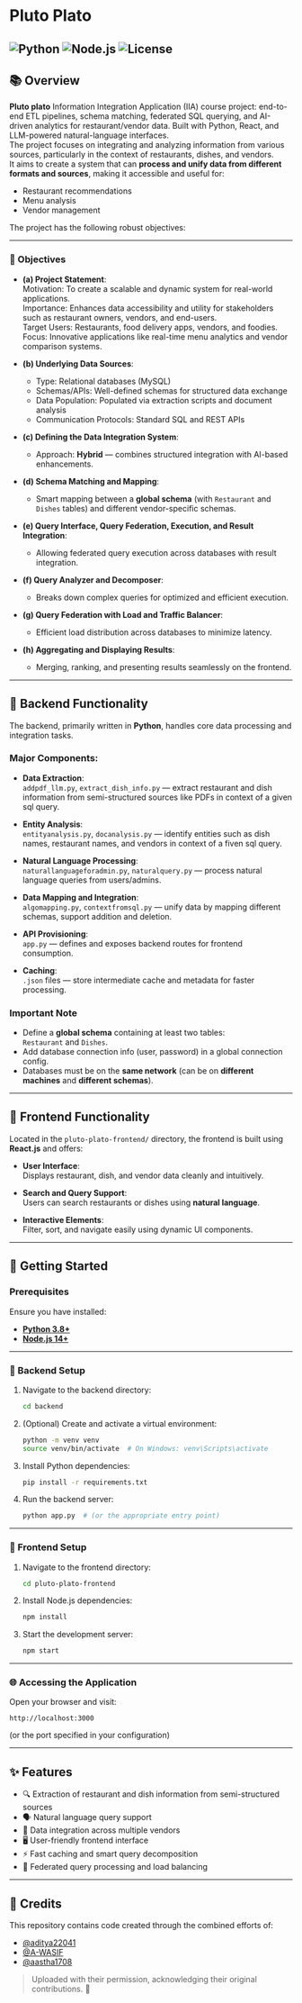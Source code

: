 # Pluto Plato 

![Python](https://img.shields.io/badge/Python-3.8%2B-blue?style=for-the-badge&logo=python)
![Node.js](https://img.shields.io/badge/Node.js-14%2B-green?style=for-the-badge&logo=node.js)
![License](https://img.shields.io/badge/License-MIT-yellow?style=for-the-badge)
---

## 📚 Overview

**Pluto plato** Information Integration Application (IIA) course project: end-to-end ETL pipelines, schema matching, federated SQL querying, and AI-driven analytics for restaurant/vendor data. Built with Python, React, and LLM-powered natural-language interfaces.  
The project focuses on integrating and analyzing information from various sources, particularly in the context of restaurants, dishes, and vendors.  
It aims to create a system that can **process and unify data from different formats and sources**, making it accessible and useful for:

- Restaurant recommendations
- Menu analysis
- Vendor management

The project has the following robust objectives:

---

### 🧠 Objectives

- **(a) Project Statement**:  
  Motivation: To create a scalable and dynamic system for real-world applications.  
  Importance: Enhances data accessibility and utility for stakeholders such as restaurant owners, vendors, and end-users.  
  Target Users: Restaurants, food delivery apps, vendors, and foodies.  
  Focus: Innovative applications like real-time menu analytics and vendor comparison systems.

- **(b) Underlying Data Sources**:  
  - Type: Relational databases (MySQL)  
  - Schemas/APIs: Well-defined schemas for structured data exchange  
  - Data Population: Populated via extraction scripts and document analysis  
  - Communication Protocols: Standard SQL and REST APIs

- **(c) Defining the Data Integration System**:  
  - Approach: **Hybrid** — combines structured integration with AI-based enhancements.

- **(d) Schema Matching and Mapping**:  
  - Smart mapping between a **global schema** (with `Restaurant` and `Dishes` tables) and different vendor-specific schemas.

- **(e) Query Interface, Query Federation, Execution, and Result Integration**:  
  - Allowing federated query execution across databases with result integration.

- **(f) Query Analyzer and Decomposer**:  
  - Breaks down complex queries for optimized and efficient execution.

- **(g) Query Federation with Load and Traffic Balancer**:  
  - Efficient load distribution across databases to minimize latency.

- **(h) Aggregating and Displaying Results**:  
  - Merging, ranking, and presenting results seamlessly on the frontend.

---

## 🧩 Backend Functionality

The backend, primarily written in **Python**, handles core data processing and integration tasks.

### Major Components:

- **Data Extraction**:  
  `addpdf_llm.py`, `extract_dish_info.py` — extract restaurant and dish information from semi-structured sources like PDFs in context of a given sql query.

- **Entity Analysis**:  
  `entityanalysis.py`, `docanalysis.py` — identify entities such as dish names, restaurant names, and vendors in context of a fiven sql query.

- **Natural Language Processing**:  
  `naturallanguageforadmin.py`, `naturalquery.py` — process natural language queries from users/admins.

- **Data Mapping and Integration**:  
  `algomapping.py`, `contextfromsql.py` — unify data by mapping different schemas, support addition and deletion.

- **API Provisioning**:  
  `app.py` — defines and exposes backend routes for frontend consumption.

- **Caching**:  
  `.json` files — store intermediate cache and metadata for faster processing.

### Important Note

- Define a **global schema** containing at least two tables:  
  `Restaurant` and `Dishes`.
- Add database connection info (user, password) in a global connection config.
- Databases must be on the **same network** (can be on **different machines** and **different schemas**).

---

## 🎨 Frontend Functionality

Located in the `pluto-plato-frontend/` directory, the frontend is built using **React.js** and offers:

- **User Interface**:  
  Displays restaurant, dish, and vendor data cleanly and intuitively.

- **Search and Query Support**:  
  Users can search restaurants or dishes using **natural language**.

- **Interactive Elements**:  
  Filter, sort, and navigate easily using dynamic UI components.

---

## 🚀 Getting Started

### Prerequisites

Ensure you have installed:

- **[Python 3.8+](https://www.python.org/downloads/)**
- **[Node.js 14+](https://nodejs.org/en/download/)**

---

### 🔧 Backend Setup

1. Navigate to the backend directory:
   ```bash
   cd backend
   ```

2. (Optional) Create and activate a virtual environment:
   ```bash
   python -m venv venv
   source venv/bin/activate  # On Windows: venv\Scripts\activate
   ```

3. Install Python dependencies:
   ```bash
   pip install -r requirements.txt
   ```

4. Run the backend server:
   ```bash
   python app.py  # (or the appropriate entry point)
   ```

---

### 🎯 Frontend Setup

1. Navigate to the frontend directory:
   ```bash
   cd pluto-plato-frontend
   ```

2. Install Node.js dependencies:
   ```bash
   npm install
   ```

3. Start the development server:
   ```bash
   npm start
   ```

---

### 🌐 Accessing the Application

Open your browser and visit:

```
http://localhost:3000
```

(or the port specified in your configuration)

---

## ✨ Features

- 🔍 Extraction of restaurant and dish information from semi-structured sources
- 🗣️ Natural language query support
- 🔗 Data integration across multiple vendors
- 🖥️ User-friendly frontend interface
- ⚡ Fast caching and smart query decomposition
- 🔄 Federated query processing and load balancing

---

## 🤝 Credits

This repository contains code created through the combined efforts of:

- [@aditya22041](https://github.com/aditya22041)
- [@A-WASIF](https://github.com/A-WASIF)
- [@aastha1708](https://github.com/aastha1708)

> Uploaded with their permission, acknowledging their original contributions. 🚀
